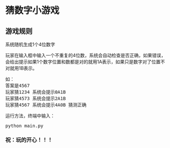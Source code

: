 # 猜数字小游戏
## 游戏规则
系统随机生成1个4位数字

玩家在输入框中输入一个不重复的4位数，系统会自动检查是否正确，如果错误，会给出提示如果1个数字位置和数都是对的就用1A表示，如果只是数字对了位置不对就用1B表示。

<pre>
如：
答案是4567
玩家猜1234 系统会提示0A1B
玩家猜4573 系统会提示2A1B
玩家猜4567 系统会提示4A0B 猜测正确
</pre>
运行方法，终端中输入：
<pre>
python main.py
</pre>
### 祝：玩的开心！！！